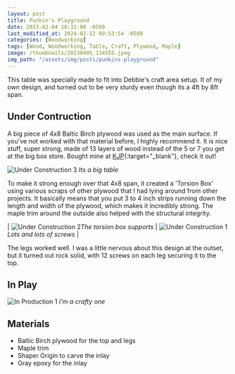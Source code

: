 ```yaml
---
layout: post
title: Punkin's Playground
date: 2023-02-04 18:32:00 -0500
last_modified_at: 2024-02-22 09:53:54 -0500
categories: [Woodworking]
tags: [Wood, Woodworking, Table, Craft, Plywood, Maple]
image: /thumbnails/20230405_134555.jpeg
img_path: "/assets/img/posts/punkins-playground"
---
```


This table was specially made to fit into Debbie's craft area setup.  It of my own design, and turned out to be very sturdy even though its a 4ft by 8ft span.

## Under Contruction

A big piece of 4x8 Baltic Birch plywood was used as the main surface.  If you've not worked with that material before, I highly recommend it.  It is nice stuff, super strong, made of 13 layers of wood instead of the 5 or 7 you get at the big box store.  Bought mine at [KJP]{:target="_blank"}, check it out!

![Under Construction 3][Under Construction 3]
_Its a big table_

To make it strong enough over that 4x8 span, it created a 'Torsion Box' using various scraps of other plywood that I had lying around from other projects.  It basically means that you put 3 to 4 inch strips running down the length and width of the plywood, which makes it incredibly strong.  The maple trim around the outside also helped with the structural integrity.

| ![Under Construction 2][Under Construction 2]_The torsion box supports_ | ![Under Construction 1][Under Construction 1]_Lots and lots of screws_ |

The legs worked well.  I was a little nervous about this design at the outset, but it turned out rock solid, with 12 screws on each leg securing it to the top.

## In Play

![In Production 1][In Production 1]
_I'm a crafty one_

## Materials

- Baltic Birch plywood for the top and legs
- Maple trim
- Shaper Origin to carve the inlay
- Gray epoxy for the inlay

[Under Construction 1]: IMG_0558.jpeg
[Under Construction 2]: IMG_0559.jpeg
[Under Construction 3]: IMG_0560.jpeg
[In Production 1]: 20230405_134555.jpeg
[KJP]: https://www.kjpselecthardwoods.com/pages/baltic-birch-plywood
